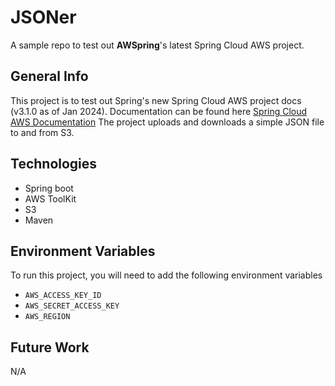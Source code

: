 # JSONer
A sample repo to test out **AWSpring**'s latest Spring Cloud AWS project.

## General Info
This project is to test out Spring's new Spring Cloud AWS project docs (v3.1.0 as of Jan 2024). Documentation can be found here
[Spring Cloud AWS Documentation](https://docs.awspring.io/spring-cloud-aws/docs/3.1.0/reference/html/index.html)
The project uploads and downloads a simple JSON file to and from S3.


## Technologies
+ Spring boot
+ AWS ToolKit
+ S3
+ Maven


## Environment Variables

To run this project, you will need to add the following environment variables

+ `AWS_ACCESS_KEY_ID` 
+ `AWS_SECRET_ACCESS_KEY`
+ `AWS_REGION`


## Future Work
N/A
